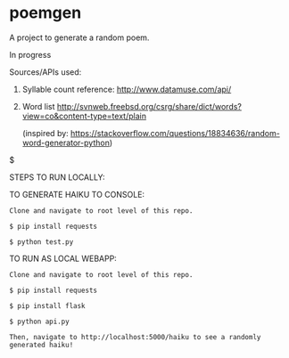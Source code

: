 # poemgen
A project to generate a random poem.

In progress

$$$$$$$$$$$$$$$$$$$$

Sources/APIs used:

1) Syllable count reference:
	http://www.datamuse.com/api/
	
2) Word list
	http://svnweb.freebsd.org/csrg/share/dict/words?view=co&content-type=text/plain

	(inspired by: https://stackoverflow.com/questions/18834636/random-word-generator-python)
	
$$$$$$$$$$$$$$$$$$$$$

STEPS TO RUN LOCALLY:

TO GENERATE HAIKU TO CONSOLE:

	Clone and navigate to root level of this repo.

	$ pip install requests

	$ python test.py

TO RUN AS LOCAL WEBAPP:

	Clone and navigate to root level of this repo.

	$ pip install requests

	$ pip install flask

	$ python api.py

	Then, navigate to http://localhost:5000/haiku to see a randomly generated haiku!



